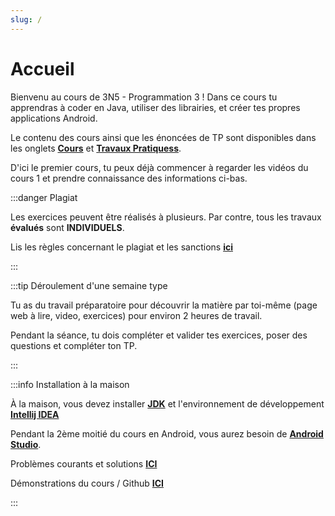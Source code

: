 ```yaml
---
slug: /
---
```


# Accueil

Bienvenu au cours de 3N5 - Programmation 3 ! Dans ce cours tu apprendras à coder en Java, utiliser des librairies, et créer tes propres applications Android.

Le contenu des cours ainsi que les énoncées de TP sont disponibles dans les onglets **[Cours](cours/accueil)** et **[Travaux Pratiquess](tp/tp1)**.

D'ici le premier cours, tu peux déjà commencer à regarder les vidéos du cours 1 et prendre connaissance des informations ci-bas.

:::danger Plagiat

Les exercices peuvent être réalisés à plusieurs. Par contre, tous les travaux **évalués** sont **INDIVIDUELS**.

Lis les règles concernant le plagiat et les sanctions **[ici](https://info.cegepmontpetit.ca/plagiat)**

:::

:::tip Déroulement d'une semaine type

Tu as du travail préparatoire pour découvrir la matière par toi-même (page web à lire, video, exercices) pour environ 2 heures de travail.

Pendant la séance, tu dois compléter et valider tes exercices, poser des questions et compléter ton TP.

:::

:::info Installation à la maison

À la maison, vous devez installer **[JDK](https://aws.amazon.com/fr/corretto/)** et l'environnement de développement **[Intellij IDEA](https://www.jetbrains.com/fr-fr/idea/)**

Pendant la 2ème moitié du cours en Android, vous aurez besoin de **[Android Studio](https://developer.android.com/studio)**.

Problèmes courants et solutions **[ICI](solutions)**

Démonstrations du cours / Github **[ICI](https://github.com/departement-info-cem/3N5-Prog3)**

:::
